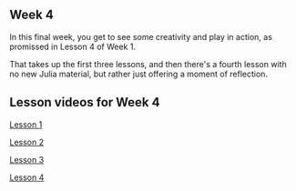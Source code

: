 ## Week 4

In this final week, you get to see some creativity and play in action, as promissed in Lesson 4 of Week 1. 

That takes up the first three lessons, and then there's a fourth lesson with no new Julia material, but rather just offering a moment of reflection.

## Lesson videos for Week 4

[Lesson 1](https://www.youtube.com/watch?v=1U3h6Tb0i78&list=PLP8iPy9hna6Qpx0MgGyElJ5qFlaIXYf1R&index=22)

[Lesson 2](https://www.youtube.com/watch?v=PerqyXWdRJQ&list=PLP8iPy9hna6Qpx0MgGyElJ5qFlaIXYf1R&index=23)

[Lesson 3](https://www.youtube.com/watch?v=Z43TRLsWRs8&list=PLP8iPy9hna6Qpx0MgGyElJ5qFlaIXYf1R&index=24)

[Lesson 4](https://www.youtube.com/watch?v=v3aPcIrXWZQ&list=PLP8iPy9hna6Qpx0MgGyElJ5qFlaIXYf1R&index=25)
